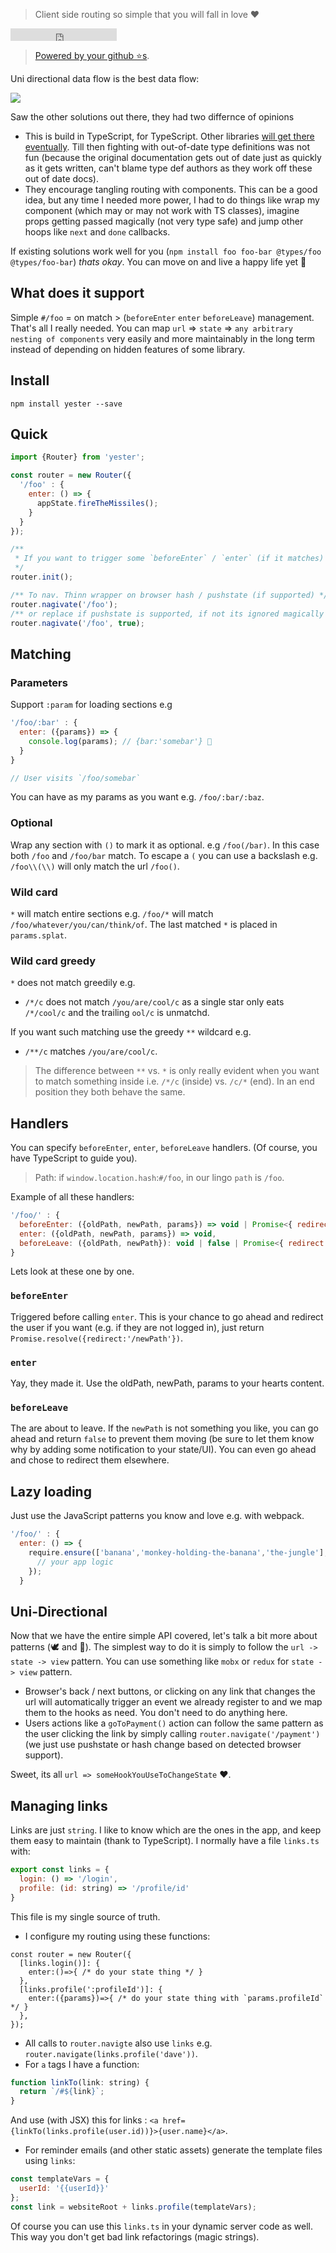 > Client side routing so simple that you will fall in love ❤️

<iframe src="https://ghbtns.com/github-btn.html?user=basarat&repo=yester&type=star&count=true" frameborder="0" scrolling="0" width="170px" height="20px"></iframe>

> [Powered by your github ⭐s](https://github.com/basarat/yester/stargazers).

Uni directional data flow is the best data flow: 

![](https://raw.githubusercontent.com/basarat/yester/master/docs/uni-directional.png)

Saw the other solutions out there, they had two differnce of opinions

* This is build in TypeScript, for TypeScript. Other libraries [will get there eventually](https://basarat.gitbooks.io/typescript/content/docs/why-typescript.html). Till then fighting with out-of-date type definitions was not fun (because the original documentation gets out of date just as quickly as it gets written, can't blame type def authors as they work off these out of date docs).
* They encourage tangling routing with components. This can be a good idea, but any time I needed more power, I had to do things like wrap my component (which may or may not work with TS classes), imagine props getting passed magically (not very type safe) and jump other hoops like `next` and `done` callbacks.

If existing solutions work well for you (`npm install foo foo-bar @types/foo @types/foo-bar`) *thats okay*. You can move on and live a happy life yet 🌹

## What does it support

Simple `#/foo` = on match > (`beforeEnter` `enter` `beforeLeave`) management. That's all I really needed. You can map `url` => `state` => `any arbitrary nesting of components` very easily and more maintainably in the long term instead of depending on hidden features of some library.

## Install 

```
npm install yester --save
```

## Quick 

```js
import {Router} from 'yester';

const router = new Router({
  '/foo' : {
    enter: () => {
      appState.fireTheMissiles();
    }
  }
});

/** 
 * If you want to trigger some `beforeEnter` / `enter` (if it matches)
 */
router.init();

/** To nav. Thinn wrapper on browser hash / pushstate (if supported) */
router.nagivate('/foo');
/** or replace if pushstate is supported, if not its ignored magically */
router.nagivate('/foo', true);
```

## Matching 

### Parameters

Support `:param` for loading sections e.g

```js
'/foo/:bar' : {
  enter: ({params}) => {
    console.log(params); // {bar:'somebar'} 🍻
  }
}

// User visits `/foo/somebar`
```
You can have as my params as you want e.g. `/foo/:bar/:baz`.

### Optional

Wrap any section with `()` to mark it as optional. e.g `/foo(/bar)`. In this case both `/foo` and `/foo/bar` match. To escape a `(` you can use a backslash e.g. `/foo\\(\\)` will only match the url `/foo()`.

### Wild card

`*` will match entire sections e.g. `/foo/*` will match `/foo/whatever/you/can/think/of`. The last matched `*` is placed in `params.splat`.

### Wild card greedy

`*` does not match greedily e.g. 

* `/*/c` does not match `/you/are/cool/c` as a single star only eats `/*/cool/c` and the trailing `ool/c` is unmatchd.

If you want such matching use the greedy `**` wildcard e.g.

* `/**/c` matches `/you/are/cool/c`. 

> The difference between `**` vs. `*` is only really evident when you want to match something inside i.e. `/*/c` (inside) vs. `/c/*` (end). In an end position they both behave the same.

## Handlers 

You can specify `beforeEnter`, `enter`, `beforeLeave` handlers. (Of course, you have TypeScript to guide you).

> Path: if `window.location.hash`:`#/foo`, in our lingo `path` is `/foo`.

Example of all these handlers: 

```js
'/foo/' : {
  beforeEnter: ({oldPath, newPath, params}) => void | Promise<{ redirect: string, replace?: boolean }>,
  enter: ({oldPath, newPath, params}) => void,
  beforeLeave: ({oldPath, newPath}): void | false | Promise<{ redirect: string, replace?: boolean }>,
}
```

Lets look at these one by one.

### `beforeEnter` 
Triggered before calling `enter`. This is your chance to go ahead and redirect the user if you want (e.g. if they are not logged in), just return `Promise.resolve({redirect:'/newPath'})`.

### `enter`
Yay, they made it. Use the oldPath, newPath, params to your hearts content.

### `beforeLeave`
The are about to leave. If the `newPath` is not something you like, you can go ahead and return `false` to prevent them moving (be sure to let them know why by adding some notification to your state/UI). You can even go ahead and chose to redirect them elsewhere.

## Lazy loading
Just use the JavaScript patterns you know and love e.g. with webpack.

```js
'/foo/' : {
  enter: () => { 
    require.ensure(['banana','monkey-holding-the-banana','the-jungle'], ()=>{
      // your app logic
    });
  }
```

## Uni-Directional

Now that we have the entire simple API covered, let's talk a bit more about patterns (🕊️ and 🐝). The simplest way to do it is simply to follow the `url -> state -> view` pattern. You can use something like `mobx` or `redux` for `state -> view` pattern. 

* Browser's back / next buttons, or clicking on any link that changes the url will automatically trigger an event we already register to and we map them to the hooks as need. You don't need to do anything here.
* Users actions like a `goToPayment()` action can follow the same pattern as the user clicking the link by simply calling `router.navigate('/payment')` (we just use pushstate or hash change based on detected browser support).

Sweet, its all `url => someHookYouUseToChangeState` ❤️️.

## Managing links
Links are just `string`. I like to know which are the ones in the app, and keep them easy to maintain (thank to TypeScript). I normally have a file `links.ts` with: 

```js
export const links = {
  login: () => '/login',
  profile: (id: string) => '/profile/id'
}
```

This file is my single source of truth.

* I configure my routing using these functions: 

```
const router = new Router({
  [links.login()]: {
    enter:()=>{ /* do your state thing */ }
  },
  [links.profile(':profileId')]: {
    enter:({params})=>{ /* do your state thing with `params.profileId` */ }
  },
});
```

* All calls to `router.navigte` also use `links` e.g. `router.navigate(links.profile('dave'))`. 
* For `a` tags I have a function: 

```js
function linkTo(link: string) {
  return `/#${link}`;
}
```
And use (with JSX) this for links : `<a href={linkTo(links.profile(user.id))}>{user.name}</a>`.

* For reminder emails (and other static assets) generate the template files using `links`: 

```js
const templateVars = {
  userId: '{{userId}}'
};
const link = websiteRoot + links.profile(templateVars);
```

Of course you can use this `links.ts` in your dynamic server code as well. This way you don't get bad link refactorings (magic strings).
